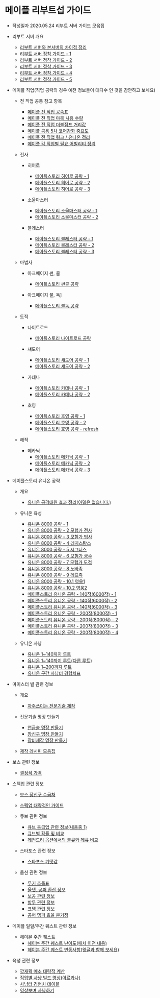 # 메이플 리부트섭 가이드

* 작성일자 2020.05.24 리부트 서버 가이드 모음집

* 리부트 서버 개요
    * [리부트 서버와 본서버의 차이점 정리](https://gall.dcinside.com/mgallery/board/view/?id=mmorpg&no=1174)
    * [리부트 서버 정착 가이드 - 1](https://gall.dcinside.com/mgallery/board/view/?id=angelicbuster&no=2669&_rk=JRL&search_head=10&page=1)
    * [리부트 서버 정착 가이드 - 2](https://gall.dcinside.com/mgallery/board/view/?id=angelicbuster&no=2670&_rk=9qe&search_head=10&page=1)
    * [리부트 서버 정착 가이드 - 3](https://gall.dcinside.com/mgallery/board/view/?id=angelicbuster&no=2671&_rk=BQK&search_head=10&page=1)
    * [리부트 서버 정착 가이드 - 4](https://gall.dcinside.com/mgallery/board/view/?id=angelicbuster&no=2672&_rk=OmR&search_head=10&page=1)
    * [리부트 서버 정착 가이드 - 5](https://gall.dcinside.com/mgallery/board/view/?id=angelicbuster&no=2673&_rk=Zxh&search_head=10&page=1)


* 메이플 직업(직업 공략의 경우 예전 정보들이 대다수 인 것을 감안하고 보세요)
    * 전 직업 공통 참고 항목
        * [메이플 전 직업 공속표](https://gall.dcinside.com/mgallery/board/view/?id=angelicbuster&no=365&_rk=CFQ&search_head=10&page=2)
        * [메이플 전 직업 마북 사용 수량](https://gall.dcinside.com/mgallery/board/view/?id=angelicbuster&no=363&_rk=Zxh&search_head=10&page=2)
        * [메이플 전 직업 더블점프 거리값](https://gall.dcinside.com/mgallery/board/view/?id=angelicbuster&no=362&_rk=OmR&search_head=10&page=2)
        * [메이플 공용 5차 코어강화 중요도](https://gall.dcinside.com/mgallery/board/view/?id=angelicbuster&no=348&_rk=EYz&search_head=10&page=2)
        * [메이플 전 직업 링크 / 유니온 정리](https://gall.dcinside.com/mgallery/board/view/?id=angelicbuster&no=827&_rk=96k&search_head=10&page=2)
        * [메이플 각 직업별 필요 어빌리티 정리](https://gall.dcinside.com/mgallery/board/view/?id=maplereboot&no=590896)

    * 전사
        * 히어로
            * [메이플스토리 히어로 공략 - 1](https://gall.dcinside.com/mgallery/board/view/?id=maplereboot&no=591947)
            * [메이플스토리 히어로 공략 - 2](https://gall.dcinside.com/mgallery/board/view/?id=maplereboot&no=591957)
            * [메이플스토리 히어로 공략 - 3](https://gall.dcinside.com/mgallery/board/view/?id=maplereboot&no=591967)

        * 소울마스터
            * [메이플스토리 소울마스터 공략 - 1](https://gall.dcinside.com/mgallery/board/view/?id=maplereboot&no=245374)
            * [메이플스토리 소울마스터 공략 - 2](https://gall.dcinside.com/mgallery/board/view/?id=maplereboot&no=245428)

        * 블레스터
            * [메이플스토리 블레스터 공략 - 1](https://gall.dcinside.com/mgallery/board/view/?id=maplereboot&no=268319)
            * [메이플스토리 블레스터 공략 - 2](https://gall.dcinside.com/mgallery/board/view/?id=maplereboot&no=269705)
            * [메이플스토리 블레스터 공략 - 3](https://gall.dcinside.com/mgallery/board/view/?id=maplereboot&no=272650)

    * 마법사
        * 아크메이지 썬, 콜
            * [메이플스토리 썬콜 공략](https://gall.dcinside.com/mgallery/board/view/?id=maplereboot&no=587555)
        
        * 아크메이지 불, 독]
            * [메이플스토리 불독 공략](https://gall.dcinside.com/mgallery/board/view/?id=maplereboot&no=546539)

    * 도적
        * 나이트로드
            * [메이플스토리 나이트로드 공략](https://gall.dcinside.com/mgallery/board/view/?id=maplereboot&no=298876)
        
        * 섀도어
            * [메이플스토리 섀도어 공략 - 1](https://gall.dcinside.com/mgallery/board/view/?id=maplereboot&no=528272)
            * [메이플스토리 섀도어 공략 - 2](https://gall.dcinside.com/mgallery/board/view/?id=maplereboot&no=528770)

        * 카데나
            * [메이플스토리 카데나 공략 - 1](https://gall.dcinside.com/mgallery/board/view/?id=maplereboot&no=526475)
            * [메이플스토리 카데나 공략 - 2](https://gall.dcinside.com/mgallery/board/view/?id=maplereboot&no=526482)

        * 호영
            * [메이플스토리 호영 공략 - 1](https://gall.dcinside.com/mgallery/board/view/?id=maplereboot&no=751538&search_head=10&page=1)
            * [메이플스토리 호영 공략 - 2](https://gall.dcinside.com/mgallery/board/view/?id=maplereboot&no=751594&search_head=10&page=1)
            * [메이플스토리 호영 공략 - refresh](https://gall.dcinside.com/mgallery/board/view/?id=mmorpg&no=1688)
    
    * 해적
        * 메카닉
            * [메이플스토리 메카닉 공략 - 1](https://gall.dcinside.com/mgallery/board/view/?id=maplereboot&no=769756&search_head=10&page=1)
            * [메이플스토리 메카닉 공략 - 2](https://gall.dcinside.com/mgallery/board/view/?id=maplereboot&no=773627&search_head=10&page=1)
            * [메이플스토리 메카닉 공략 - 3](https://gall.dcinside.com/mgallery/board/view/?id=maplereboot&no=792170&search_head=10&page=1)

* 메이플스토리 유니온 공략
    * 개요
        * [유니온 공격대원 효과 정리(아델은 없습니다.)](https://gall.dcinside.com/mgallery/board/view/?id=angelicbuster&no=86&_rk=tDL&search_head=10&page=2)

    * 유니온 육성
        * [유니온 8000 공략 - 1](https://gall.dcinside.com/mgallery/board/view/?id=angelicbuster&no=2618&_rk=EYz&search_head=10&page=1)
        * [유니온 8000 공략 - 2 모험가 전사](https://gall.dcinside.com/mgallery/board/view/?id=angelicbuster&no=2619&_rk=JRL&search_head=10&page=1)
        * [유니온 8000 공략 - 3 모험가 법사](https://gall.dcinside.com/mgallery/board/view/?id=angelicbuster&no=2621&_rk=BQK&search_head=10&page=1)
        * [유니온 8000 공략 - 4 레지스탕스](https://gall.dcinside.com/mgallery/board/view/?id=angelicbuster&no=2624&_rk=Hc2&search_head=10&page=1)
        * [유니온 8000 공략 - 5 시그너스](https://gall.dcinside.com/mgallery/board/view/?id=angelicbuster&no=2638&_rk=EYz&search_head=10&page=1)
        * [유니온 8000 공략 - 6 모험가 궁수](https://gall.dcinside.com/mgallery/board/view/?id=angelicbuster&no=2643&_rk=Zxh&search_head=10&page=1)
        * [유니온 8000 공략 - 7 모험가 도적](https://gall.dcinside.com/mgallery/board/view/?id=angelicbuster&no=2644&_rk=Hc2&search_head=10&page=1)
        * [유니온 8000 공략 - 8 노바족](https://gall.dcinside.com/mgallery/board/view/?id=angelicbuster&no=2646&_rk=tDL&search_head=10&page=1)
        * [유니온 8000 공략 - 9 레프족](https://gall.dcinside.com/mgallery/board/view/?id=angelicbuster&no=2659&_rk=JRL&search_head=10&page=1)
        * [유니온 8000 공략 - 10.1 영웅1](https://gall.dcinside.com/mgallery/board/view/?id=angelicbuster&no=2663&_rk=Zxh&search_head=10&page=1)
        * [유니온 8000 공략 - 10.2 영웅2](https://gall.dcinside.com/mgallery/board/view/?id=angelicbuster&no=2665&_rk=CFQ&search_head=10&page=1)
        * [메이플스토리 유니온 공략 - 140작(6000작) - 1](https://gall.dcinside.com/mgallery/board/view/?id=mmorpg&no=1792)
        * [메이플스토리 유니온 공략 - 140작(6000작) - 2](https://gall.dcinside.com/mgallery/board/view/?id=mmorpg&no=1834)
        * [메이플스토리 유니온 공략 - 140작(6000작) - 3](https://gall.dcinside.com/mgallery/board/view/?id=mmorpg&no=1846)
        * [메이플스토리 유니온 공략 - 200작(8000작) - 1](https://gall.dcinside.com/mgallery/board/view/?id=mmorpg&no=1636)
        * [메이플스토리 유니온 공략 - 200작(8000작) - 2](https://gall.dcinside.com/mgallery/board/view/?id=mmorpg&no=1657)
        * [메이플스토리 유니온 공략 - 200작(8000작) - 3](https://gall.dcinside.com/mgallery/board/view/?id=mmorpg&no=1717)
        * [메이플스토리 유니온 공략 - 200작(8000작) - 4](https://gall.dcinside.com/mgallery/board/view/?id=mmorpg&no=185)

    
    * 유니온 사냥
        * [유니온 1~140까지 루트](https://gall.dcinside.com/mgallery/board/view/?id=angelicbuster&no=3405&_rk=CFQ&search_head=10&page=1)
        * [유니온 1~140까지 루트(다른 루트)](https://gall.dcinside.com/mgallery/board/view/?id=mmorpg&no=1834)
        * [유니온 1~200까지 루트](https://gall.dcinside.com/mgallery/board/view/?id=mmorpg&no=1657)
        * [유니온 구간 사냥터 경험치표](https://gall.dcinside.com/mgallery/board/view/?id=angelicbuster&no=2797&_rk=96k&search_head=10&page=1)

* 마이스터 빌 관련 정보
    * 개요
        * [자주쓰이는 전문기술 제작](https://gall.dcinside.com/mgallery/board/view/?id=mmorpg&no=1185)
    
    * 전문기술 명장 만들기
        * [연금술 명장 만들기](https://gall.dcinside.com/mgallery/board/view/?id=mmorpg&no=1193)
        * [장신구 명장 만들기](https://gall.dcinside.com/mgallery/board/view/?id=mmorpg&no=1195)
        * [장비제작 명장 만들기](https://gall.dcinside.com/mgallery/board/view/?id=mmorpg&no=1196)

    * [제작 레시피 모음집](https://gall.dcinside.com/mgallery/board/view/?id=angelicbuster&no=622&_rk=OmR&search_head=10&page=2)

* 보스 관련 정보
    * [결정석 가격]()
    
* 스펙업 관련 정보
    * [보스 장신구 수급처](https://gall.dcinside.com/mgallery/board/view/?id=maplereboot&no=286013)

    * [스펙업 대략적인 가이드](https://gall.dcinside.com/mgallery/board/view/?id=maplereboot&no=305397)

    * 큐브 관련 정보
        * [큐브 등급업 관련 정보(내용중 1)](https://gall.dcinside.com/mgallery/board/view/?id=maplereboot&no=210295)
        * [큐브별 확률 및 비교](https://gall.dcinside.com/mgallery/board/view/?id=angelicbuster&no=407&_rk=96k&search_head=10&page=2)
        * [레전드리 옵션에서의 블큐와 레큐 비교](https://gall.dcinside.com/mgallery/board/view/?id=angelicbuster&no=410&_rk=9qe&search_head=10&page=2)

    * 스타포스 관련 정보
        * [스타포스 기댓값](https://gall.dcinside.com/mgallery/board/view/?id=angelicbuster&no=2731&_rk=BQK&search_head=10&page=1)

    * 옵션 관련 정보
        * [무기 추옵표](https://gall.dcinside.com/mgallery/board/view/?id=angelicbuster&no=85&_rk=CFQ&search_head=10&page=2)
        * [올텟, 공퍼 환산 정보](https://gall.dcinside.com/mgallery/board/view/?id=maplereboot&no=96448)
        * [보공 관련 정보](https://gall.dcinside.com/mgallery/board/view/?id=maplereboot&no=94115)
        * [방무 관련 정보](https://gall.dcinside.com/mgallery/board/view/?id=maplereboot&no=210474)
        * [크뎀 관련 정보](https://gall.dcinside.com/mgallery/board/view/?id=maplereboot&no=210852)
        * [공퍼 뎀퍼 효율 분기점](https://gall.dcinside.com/mgallery/board/view/?id=angelicbuster&no=2049&_rk=JRL&search_head=10&page=1)

* 메이플 일일/주간 퀘스트 관련 정보
    * 헤이븐 주간 퀘스트
        * [헤이븐 주간 퀘스트 난이도(패치 이전 내용)](https://gall.dcinside.com/mgallery/board/view/?id=angelicbuster&no=281&_rk=BQK&search_head=10&page=2)
        * [헤이븐 주간 퀘스트 변동사항(윗글과 함께 보세요)](https://gall.dcinside.com/mgallery/board/view/?id=angelicbuster&no=613&_rk=Zxh&search_head=10&page=2)

* 육성 관련 정보
    * [깡재획 메소 대략적 계산](https://gall.dcinside.com/mgallery/board/view/?id=mmorpg&no=38326&_rk=tDL&search_head=10&page=1)
    * [직업별 사냥 빌드 영상(아르카나)](https://gall.dcinside.com/mgallery/board/view/?id=maplereboot&no=797805&search_head=10&page=1)
    * [사냥터 경험치 테이블](https://gall.dcinside.com/mgallery/board/view/?id=angelicbuster&no=2133&_rk=Zxh&search_head=10&page=1)
    * [영상보며 사냥하기](https://gall.dcinside.com/mgallery/board/view/?id=angelicbuster&no=1455&_rk=CFQ&search_head=10&page=2)
